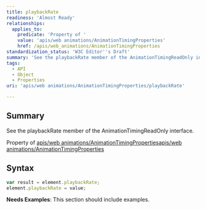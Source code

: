 ```yaml
---
title: playbackRate
readiness: 'Almost Ready'
relationships:
  applies_to:
    predicate: 'Property of '
    value: 'apis/web animations/AnimationTimingProperties'
    href: /apis/web_animations/AnimationTimingProperties
standardization_status: 'W3C Editor''s Draft'
summary: 'See the playbackRate member of the AnimationTimingReadOnly interface.'
tags:
  - API
  - Object
  - Properties
uri: 'apis/web animations/AnimationTimingProperties/playbackRate'

---
```

## Summary

See the playbackRate member of the AnimationTimingReadOnly interface.

Property of [apis/web animations/AnimationTimingProperties](/apis/web_animations/AnimationTimingProperties)[apis/web animations/AnimationTimingProperties](/apis/web_animations/AnimationTimingProperties)

## Syntax

``` js
var result = element.playbackRate;
element.playbackRate = value;
```

**Needs Examples**: This section should include examples.

